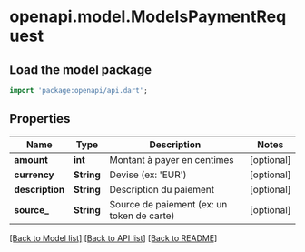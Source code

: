 # openapi.model.ModelsPaymentRequest

## Load the model package
```dart
import 'package:openapi/api.dart';
```

## Properties
Name | Type | Description | Notes
------------ | ------------- | ------------- | -------------
**amount** | **int** | Montant à payer en centimes | [optional] 
**currency** | **String** | Devise (ex: 'EUR') | [optional] 
**description** | **String** | Description du paiement | [optional] 
**source_** | **String** | Source de paiement (ex: un token de carte) | [optional] 

[[Back to Model list]](../README.md#documentation-for-models) [[Back to API list]](../README.md#documentation-for-api-endpoints) [[Back to README]](../README.md)


